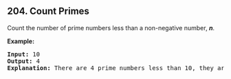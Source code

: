 ## 204. Count Primes

Count the number of prime numbers less than a non-negative number, <b><i>n</i></b>.

**Example:**
<pre>
<b>Input:</b> 10
<b>Output:</b> 4
<b>Explanation:</b> There are 4 prime numbers less than 10, they are 2, 3, 5, 7.
</pre>
